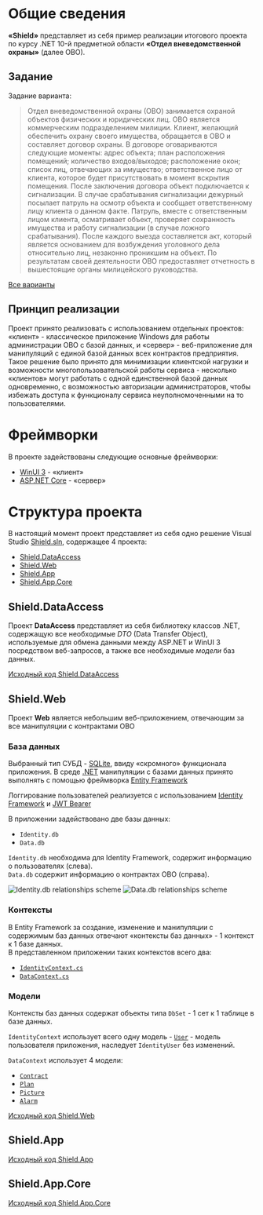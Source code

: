 # Общие сведения

<b>«Shield»</b> представляет из себя пример реализации итогового проекта по курсу .NET 10-й предметной области <b>«Отдел вневедомственной охраны»</b> (далее ОВО).

## Задание

Задание варианта:
> Отдел вневедомственной охраны (ОВО) занимается охраной объектов физических и юридических лиц. ОВО является коммерческим подразделением милиции. Клиент, желающий обеспечить охрану своего имущества, обращается в ОВО и составляет договор охраны. В договоре оговариваются следующие моменты: адрес объекта; план расположения помещений; количество входов/выходов; расположение окон; список лиц, отвечающих за имущество; ответственное лицо от клиента, которое будет присутствовать в момент вскрытия помещения. После заключения договора объект подключается к сигнализации. В случае срабатывания сигнализации дежурный посылает патруль на осмотр объекта и сообщает ответственному лицу клиента о данном факте. Патруль, вместе с ответственным лицом клиента, осматривает объект, проверяет сохранность имущества и работу сигнализации (в случае ложного срабатывания). После каждого выезда составляется акт, который является основанием для возбуждения уголовного дела относительно лиц, незаконно проникшим на объект. По результатам своей деятельности ОВО предоставляет отчетность в вышестоящие органы милицейского руководства.

[Все варианты](tasks.md)

## Принцип реализации

Проект принято реализовать с использованием отдельных проектов: «клиент» - классическое приложение Windows для работы администрации ОВО с базой данных, и «сервер» - веб-приложение для манипуляций с единой базой данных всех контрактов предприятия.
Такое решение было принято для минимизации клиентской нагрузки и возможности многопользовательской работы сервиса - несколько «клиентов» могут работать с одной единственной базой данных одновременно, с возможностью авторизации администраторов, чтобы избежать доступа к функционалу сервиса неуполномоченными на то пользователями.

# Фреймворки

В проекте задействованы следующие основные фреймворки:
- [WinUI 3](https://learn.microsoft.com/en-us/windows/apps/winui/winui3/) - «клиент»
- [ASP.NET Core](https://dotnet.microsoft.com/ru-ru/apps/aspnet) - «сервер»

# Структура проекта

В настоящий момент проект представляет из себя одно решение Visual Studio [Shield.sln](#Shield.sln), содержащее 4 проекта:
- [Shield.DataAccess](#Shield.DataAccess)
- [Shield.Web](#Shield.Web)
- [Shield.App](#Shield.App)
- [Shield.App.Core](#Shield.App.Core)

## Shield.DataAccess

Проект <b>DataAccess</b> представляет из себя библиотеку классов .NET, содержащую все необходимые <i>DTO</i> (Data Transfer Object), используемые для обмена данными между ASP.NET и WinUI 3 посредством веб-запросов, а также все необходимые <i>модели</i> баз данных.

[Исходный код Shield.DataAccess](Shield.DataAccess)

## Shield.Web

Проект <b>Web</b> является небольшим веб-приложением, отвечающим за все манипуляции с контрактами ОВО

### База данных

Выбранный тип СУБД - [SQLite](https://www.sqlite.org/), ввиду «скромного» функционала приложения.
В среде [.NET](https://dotnet.microsoft.com/ru-ru/) манипуляции с базами данных принято выполнять с помощью фреймворка [Entity Framework](https://learn.microsoft.com/ru-ru/ef/)

Логгирование пользователей реализуется с использованием [Identity Framework](https://learn.microsoft.com/en-us/aspnet/core/security/authentication/identity?view=aspnetcore-8.0&tabs=visual-studio) и [JWT Bearer](https://learn.microsoft.com/en-us/dotnet/api/microsoft.aspnetcore.authentication.jwtbearer?view=aspnetcore-8.0)

В приложении задействовано две базы данных:
- ```Identity.db```
- ```Data.db```

```Identity.db``` необходима для Identity Framework, содержит информацию о пользователях (слева).<br>
```Data.db``` содержит информацию о контрактах ОВО (справа).

![Identity.db relationships scheme](https://github.com/user-attachments/assets/8f442e2a-eb41-4610-b96c-6f8792cd8d7f)
![Data.db relationships scheme](https://github.com/user-attachments/assets/fe020361-41ed-43ac-a59f-c5ef96d8fbb3)

### Контексты

В Entity Framework за создание, изменение и манипуляции с содержимым баз данных отвечают «контексты баз данных» - 1 контекст к 1 базе данных.<br>
В представленном приложении таких контекстов всего два:
- [```IdentityContext.cs```](Shield.Web/Data/Contexts/IdentityContext.cs)
- [```DataContext.cs```](Shield.Web/Data/Contexts/DataContext.cs)

### Модели

Контексты баз данных содержат объекты типа ```DbSet``` - 1 сет к 1 таблице в базе данных.

```IdentityContext``` использует всего одну модель - [```User```](Shield.Web/Data/Models/User.cs) - модель пользователя приложения, наследует ```IdentityUser``` без изменений.

```DataContext``` использует 4 модели:
- [```Contract```](Shield.DataAccess/Models/Contract.cs)
- [```Plan```](Shield.DataAccess/Models/Plan.cs)
- [```Picture```](Shield.DataAccess/Models/Picture.cs)
- [```Alarm```](Shield.DataAccess/Models/Alarm.cs)

[Исходный код Shield.Web](Shield.Web)

## Shield.App

[Исходный код Shield.App](Shield.App)

## Shield.App.Core

[Исходный код Shield.App.Core](Shield.App.Core)
